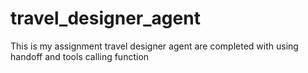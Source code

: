 # travel_designer_agent
This is my assignment travel designer agent are completed with using handoff and tools calling function
